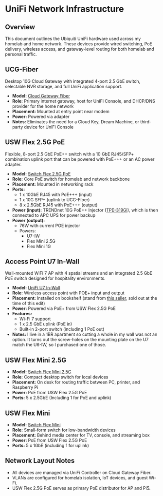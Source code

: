 # UniFi Network Infrastructure

## Overview

This document outlines the Ubiquiti UniFi hardware used across my homelab and home network. These devices provide wired switching, PoE delivery, wireless access, and gateway-level routing for both homelab and personal traffic.

## UCG-Fiber

Desktop 10G Cloud Gateway with integrated 4-port 2.5 GbE switch, selectable NVR storage, and full UniFi application support.

- **Model:** [Cloud Gateway Fiber](https://store.ui.com/us/en/category/cloud-gateways-compact/collections/cloud-gateway-fiber/products/ucg-fiber)
- **Role:** Primary internet gateway, host for UniFi Console, and DHCP/DNS provider for the home network
- **Placement:** Mounted at entry point near modem
- **Power:** Powered via adapter
- **Notes:** Eliminates the need for a Cloud Key, Dream Machine, or third-party device for UniFi Console

## USW Flex 2.5G PoE

Flexible, 8-port 2.5 GbE PoE++ switch with a 10 GbE RJ45/SFP+ combination uplink port that can be powered with PoE+++ or an AC power adapter.

- **Model:** [Switch Flex 2.5G PoE](https://store.ui.com/us/en/category/switching-utility/products/usw-flex-2-5g-8-poe?variant=usw-flex-2dot5g-8-poe)
- **Role:** Core PoE switch for homelab and network backbone
- **Placement:** Mounted in networking rack
-  **Ports:**
	- 1 x 10GbE RJ45 with PoE+++ (input)
	- 1 x 10G SFP+ (uplink to UCG-Fiber)
	- 8 x 2.5GbE RJ45 with PoE+++ (output)
- **Power (input):** TRENDnet 10G PoE++ Injector ([TPE-319GI](https://www.trendnet.com/products/10g-poe-injector/10g-poeplusplus-injector-TPE-319GI)), which is then connected to APC UPS for power backup
- **Power (output):** 
	- 76W with current POE injector
	- Powers:
		- U7-IW
		- Flex Mini 2.5G
		- Flex Mini 1G

## Access Point U7 In-Wall

Wall-mounted WiFi‎ 7 AP with 4 spatial streams and an integrated 2.5 GbE PoE switch designed for hospitality environments.

- **Model:** [UniFi U7 In-Wall](https://store.ui.com/us/en/category/wifi-wall/products/u7-iw?variant=u7-iw-us)
- **Role:** Wireless access point with POE+ input and output
- **Placement:** Installed on bookshelf (stand from [this seller](https://www.etsy.com/shop/SimpliMadeUK?section_id=1), sold out at the time of this edit)
- **Power:** Powered via PoE+ from USW Flex 2.5G PoE
- **Features:**
  - Wi-Fi 7 support
  - 1 x 2.5 GbE uplink (PoE in)
  - Built-in 2-port switch (including 1 PoE out)
- **Notes:** I live in a 1BR apartment so cutting a whole in my wall was not an option. It turns out the screw-holes on the mounting plate on the U7 match the U6-IW, so I purchased one of those.

## USW Flex Mini 2.5G

- **Model:** [Switch Flex Mini 2.5G](https://store.ui.com/us/en/category/switching-utility/products/usw-flex-2-5g-5?variant=usw-flex-2dot5g-5)
- **Role:** Compact desktop switch for local devices
- **Placement:** On desk for routing traffic between PC, printer, and Raspberry Pi
- **Power:** PoE from USW Flex 2.5G PoE
- **Ports:** 5 x 2.5GbE (Including 1 for PoE and uplink)

## USW Flex Mini

- **Model:** [Switch Flex Mini](https://store.ui.com/us/en/category/switching-utility/products/usw-flex-mini?variant=usw-flex-mini)
- **Role:** Small-form switch for low-bandwidth devices
- **Placement:** Behind media center for TV, console, and streaming box
- **Power:** PoE from USW Flex 2.5G PoE
- **Ports:** 5 x 1GbE (including 1 for uplink)

## Network Layout Notes

- All devices are managed via UniFi Controller on Cloud Gateway Fiber.
- VLANs are configured for homelab isolation, IoT devices, and guest Wi-Fi.
- USW Flex 2.5G PoE serves as primary PoE distributor for AP and Pi5.

